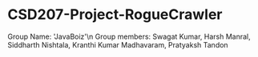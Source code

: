 # CSD207-Project-RogueCrawler
Group Name: 'JavaBoiz'\n
Group members: Swagat Kumar, Harsh Manral, Siddharth Nishtala, Kranthi Kumar Madhavaram, Pratyaksh Tandon
